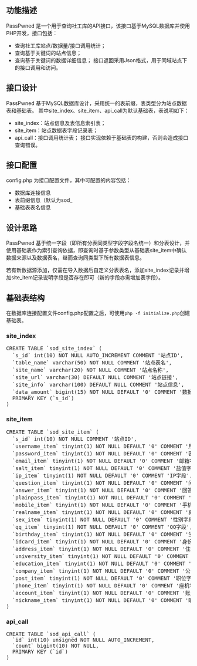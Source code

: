 ## 功能描述
PassPwned 是一个用于查询社工库的API接口，该接口基于MySQL数据库并使用PHP开发，接口包括：
* 查询社工库站点/数据量/接口调用统计；
* 查询基于关键词的站点信息；
* 查询基于关键词的数据详细信息；
接口返回采用Json格式，用于同域站点下的接口调用和访问。

## 接口设计
PassPwned 基于MySQL数据库设计，采用统一的表前缀，表类型分为站点数据表和基础表。
其中site_index、site_item、api_call为默认基础表，表说明如下：
* site_index：站点信息及表信息索引表；
* site_item：站点数据表字段记录表；
* api_call：接口调用统计表；
接口实现依赖于基础表的构建，否则会造成接口查询错误。

## 接口配置
config.php 为接口配置文件，其中可配置的内容包括：
* 数据库连接信息
* 表前缀信息（默认为sod_
* 基础表表名信息

## 设计思路
PassPwned 基于统一字段（即所有分表同类型字段字段名统一）和分表设计，并使用基础表作为索引查询依据，即查询时基于参数类型从基础表site_item中确认数据来源以及数据表名，继而查询同类型下所有数据表信息。

若有新数据源添加，仅需在导入数据后自定义分表表名，添加site_index记录并增加site_item记录说明字段是否存在即可（新的字段亦需增加表字段）。

## 基础表结构
在数据库连接配置文件config.php配置之后，可使用`php -f initialize.php`创建基础表。

### site_index
<pre>
CREATE TABLE `sod_site_index` (
  `s_id` int(10) NOT NULL AUTO_INCREMENT COMMENT '站点ID',
  `table_name` varchar(50) NOT NULL COMMENT '站点表名',
  `site_name` varchar(20) NOT NULL COMMENT '站点名称',
  `site_url` varchar(30) DEFAULT NULL COMMENT '站点链接',
  `site_info` varchar(100) DEFAULT NULL COMMENT '站点信息',
  `data_amount` bigint(15) NOT NULL DEFAULT '0' COMMENT '数据量',
  PRIMARY KEY (`s_id`)
)
</pre>

### site_item
<pre>
CREATE TABLE `sod_site_item` (
  `s_id` int(10) NOT NULL COMMENT '站点ID',
  `username_item` tinyint(1) NOT NULL DEFAULT '0' COMMENT '用户名字段',
  `password_item` tinyint(1) NOT NULL DEFAULT '0' COMMENT '密文密码字段',
  `email_item` tinyint(1) NOT NULL DEFAULT '0' COMMENT '邮箱字段',
  `salt_item` tinyint(1) NOT NULL DEFAULT '0' COMMENT '盐值字段',
  `ip_item` tinyint(1) NOT NULL DEFAULT '0' COMMENT 'IP字段',
  `question_item` tinyint(1) NOT NULL DEFAULT '0' COMMENT '问题字段',
  `answer_item` tinyint(1) NOT NULL DEFAULT '0' COMMENT '回答字段',
  `plainpass_item` tinyint(1) NOT NULL DEFAULT '0' COMMENT '明文密码字段',
  `mobile_item` tinyint(1) NOT NULL DEFAULT '0' COMMENT '手机字段',
  `realname_item` tinyint(1) NOT NULL DEFAULT '0' COMMENT '真实姓名字段',
  `sex_item` tinyint(1) NOT NULL DEFAULT '0' COMMENT '性别字段',
  `qq_item` tinyint(1) NOT NULL DEFAULT '0' COMMENT 'QQ字段',
  `birthday_item` tinyint(1) NOT NULL DEFAULT '0' COMMENT '生日字段',
  `idcard_item` tinyint(1) NOT NULL DEFAULT '0' COMMENT '身份证字段',
  `address_item` tinyint(1) NOT NULL DEFAULT '0' COMMENT '住址字段',
  `university_item` tinyint(1) NOT NULL DEFAULT '0' COMMENT '大学字段',
  `education_item` tinyint(1) NOT NULL DEFAULT '0' COMMENT '学历字段',
  `company_item` tinyint(1) NOT NULL DEFAULT '0' COMMENT '公司字段',
  `post_item` tinyint(1) NOT NULL DEFAULT '0' COMMENT '职位字段',
  `phone_item` tinyint(1) NOT NULL DEFAULT '0' COMMENT '座机字段',
  `account_item` tinyint(1) NOT NULL DEFAULT '0' COMMENT '账户字段',
  `nickname_item` tinyint(1) NOT NULL DEFAULT '0' COMMENT '昵称字段'
)
</pre>

### api_call
<pre>
CREATE TABLE `sod_api_call` (
  `id` int(10) unsigned NOT NULL AUTO_INCREMENT,
  `count` bigint(10) NOT NULL,
  PRIMARY KEY (`id`)
)
</pre>
